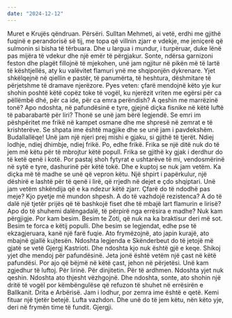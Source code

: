 ```yaml
---
date: "2024-12-12"
---
```

Muret e Krujës qëndruan. Përsëri. Sulltan Mehmeti, ai vetë, erdhi me gjithë fuqinë e perandorisë së tij, me topa që villnin zjarr e vdekje, me jeniçerë që sulmonin si bisha të tërbuara. Dhe u largua i mundur, i turpëruar, duke lënë pas mijëra të vdekur dhe një emër të përgjakur.
Sonte, ndërsa garnizoni feston dhe plagët fillojnë të mjekohen, unë jam ngjitur në pikën më të lartë të kështjellës, aty ku valëvitet flamuri ynë me shqiponjën dykrenare. Yjet shkëlqejnë në qiellin e pastër, të panumërta, të heshtura, dëshmitare të përjetshme të dramave njerëzore.
Pyes veten: çfarë mendojnë këto yje kur shohin poshtë këtë copëz toke të vogël, ku njerëzit vriten me egërsi për ca pëllëmbë dhé, për ca ide, për ca emra perëndish? A qeshin me marrëzinë tonë? Apo ndoshta, në pafundësinë e tyre, gjejnë diçka fisnike në këtë luftë të pabarabartë për liri?
Thonë se unë jam bërë legjendë. Se emri im pëshpëritet me frikë në kampet osmane dhe me shpresë në zemrat e të krishterëve. Se shpata ime është magjike dhe se unë jam i pavdekshëm. Budallallëqe! Unë jam një njeri prej mishi e gjaku, si gjithë të tjerët. Ndiej lodhje, ndiej dhimbje, ndiej frikë. Po, edhe frikë. Frika se një ditë nuk do të jem më këtu për të mbrojtur këtë popull. Frika se gjithë ky gjak i derdhur do të ketë qenë i kotë.
Por pastaj shoh fytyrat e ushtarëve të mi, vendosmërinë në sytë e tyre, dashurinë për këtë tokë. Dhe e kuptoj se nuk jam vetëm. Ka diçka më të madhe se unë që vepron këtu. Një shpirt i papërkulur, një dëshirë e lashtë për të qenë i lirë, që rrjedh në dejet e çdo shqiptari. Unë jam vetëm shkëndija që e ka ndezur këtë zjarr.
Çfarë do të ndodhë pas meje? Kjo pyetje më mundon shpesh. A do të vazhdojë rezistenca? A do të dalë një tjetër prijës që të bashkojë fiset dhe të mbajë lart flamurin e lirisë? Apo do të shuhemi dalëngadalë, të përpirë nga errësira e madhe?
Nuk kam përgjigje. Por kam besim. Besim te Zoti, që nuk na ka braktisur deri më sot. Besim te forca e këtij populli. Dhe besim se legjendat, edhe pse të ekzagjeruara, kanë një farë fuqie. Ato frymëzojnë, ato japin kurajë, ato mbajnë gjallë kujtesën. Ndoshta legjenda e Skënderbeut do të jetojë më gjatë se vetë Gjergj Kastrioti. Dhe ndoshta kjo nuk është gjë e keqe.
Shikoj yjet dhe mendoj për pafundësinë. Jeta jonë është vetëm një çast në këtë pafundësi. Por ajo që bëjmë në këtë çast, jehon në përjetësi. Unë kam zgjedhur të luftoj. Për lirinë. Për dinjitetin. Për të ardhmen.
Ndoshta yjet nuk qeshin. Ndoshta ato thjesht vëzhgojnë. Dhe ndoshta, sonte, ato shohin një dritë të vogël por këmbëngulëse që refuzon të shuhet në errësirën e Ballkanit. Drita e Arbërisë.
Jam i lodhur, por zemra ime është e qetë. Kemi fituar një tjetër betejë. Lufta vazhdon. Dhe unë do të jem këtu, nën këto yje, deri në frymën time të fundit.
Gjergji.